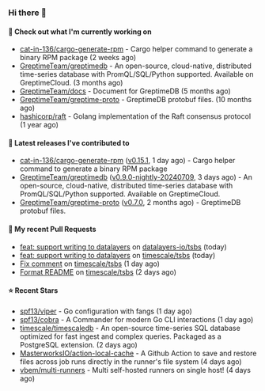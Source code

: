 ### Hi there 👋

#### 👷 Check out what I'm currently working on

- [cat-in-136/cargo-generate-rpm](https://github.com/cat-in-136/cargo-generate-rpm) - Cargo helper command to generate a binary RPM package (2 weeks ago)
- [GreptimeTeam/greptimedb](https://github.com/GreptimeTeam/greptimedb) - An open-source, cloud-native, distributed time-series database with PromQL/SQL/Python supported. Available on GreptimeCloud. (3 months ago)
- [GreptimeTeam/docs](https://github.com/GreptimeTeam/docs) - Document for GreptimeDB (5 months ago)
- [GreptimeTeam/greptime-proto](https://github.com/GreptimeTeam/greptime-proto) - GreptimeDB protobuf files. (10 months ago)
- [hashicorp/raft](https://github.com/hashicorp/raft) - Golang implementation of the Raft consensus protocol (1 year ago)

#### 🔭 Latest releases I've contributed to

- [cat-in-136/cargo-generate-rpm](https://github.com/cat-in-136/cargo-generate-rpm) ([v0.15.1](https://github.com/cat-in-136/cargo-generate-rpm/releases/tag/v0.15.1), 1 day ago) - Cargo helper command to generate a binary RPM package
- [GreptimeTeam/greptimedb](https://github.com/GreptimeTeam/greptimedb) ([v0.9.0-nightly-20240709](https://github.com/GreptimeTeam/greptimedb/releases/tag/v0.9.0-nightly-20240709), 3 days ago) - An open-source, cloud-native, distributed time-series database with PromQL/SQL/Python supported. Available on GreptimeCloud.
- [GreptimeTeam/greptime-proto](https://github.com/GreptimeTeam/greptime-proto) ([v0.7.0](https://github.com/GreptimeTeam/greptime-proto/releases/tag/v0.7.0), 2 months ago) - GreptimeDB protobuf files.

#### 🔨 My recent Pull Requests

- [feat: support writing to datalayers](https://github.com/datalayers-io/tsbs/pull/1) on [datalayers-io/tsbs](https://github.com/datalayers-io/tsbs) (today)
- [feat: support writing to datalayers](https://github.com/timescale/tsbs/pull/258) on [timescale/tsbs](https://github.com/timescale/tsbs) (today)
- [Fix comment](https://github.com/timescale/tsbs/pull/257) on [timescale/tsbs](https://github.com/timescale/tsbs) (1 day ago)
- [Format README](https://github.com/timescale/tsbs/pull/256) on [timescale/tsbs](https://github.com/timescale/tsbs) (2 days ago)

#### ⭐ Recent Stars

- [spf13/viper](https://github.com/spf13/viper) - Go configuration with fangs (1 day ago)
- [spf13/cobra](https://github.com/spf13/cobra) - A Commander for modern Go CLI interactions (1 day ago)
- [timescale/timescaledb](https://github.com/timescale/timescaledb) - An open-source time-series SQL database optimized for fast ingest and complex queries.  Packaged as a PostgreSQL extension. (2 days ago)
- [MasterworksIO/action-local-cache](https://github.com/MasterworksIO/action-local-cache) - A Github Action to save and restore files across job runs directly in the runner&#39;s file system (4 days ago)
- [vbem/multi-runners](https://github.com/vbem/multi-runners) - Multi self-hosted runners on single host! (4 days ago)
